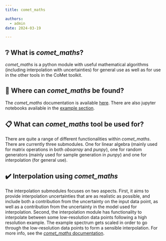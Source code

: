 ```yaml
---
title: comet_maths

authors:
  - admin
date: 2024-03-19

---
```


## ❔ What is *comet_maths*?

*comet_maths* is a python module with useful mathematical algorithms (including interpolation with uncertainties) for general use as well as for use in the other tools in the CoMet toolkit.

## 📍 Where can *comet_maths* be found?

The *comet_maths* documentation is available [here](https://comet-maths.readthedocs.io/en/latest/).
There are also jupyter notebooks available in the [example section](/user-guide/examples/).

## 📋 What can *comet_maths* tool be used for?

There are quite a range of different functionalities within *comet_maths*. There are currently three submodules. One for linear algebra (mainly used for matrix operations in both *obsarray* and *punpy*), one for random generators (mainly used for sample generation in *punpy*) and one for interpolation (for general use).

## ✔️ Interpolation using *comet_maths*

The interpolation submodules focuses on two aspects. First, it aims to provide interpolation uncertainties that are as realistic as possible, and include both a contribution from the uncertainty on the input data point, as well as a contribution from the uncertainty in the model used for interpolation. Second, the interpolation module has functionality to interpolate between some low-resolution data points following a high resolution example. The example spectrum gets scaled in order to go through the low-resolution data points to form a sensible interpolation. For more info, see the [*comet_maths* documentation](https://comet_maths.readthedocs.io/en/latest/). 
